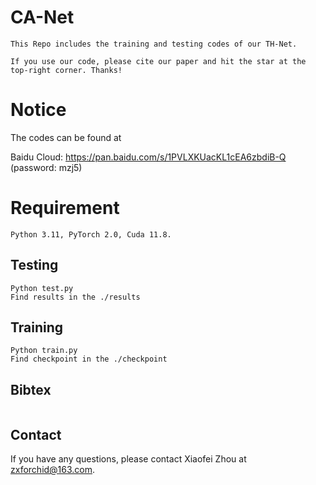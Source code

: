 # CA-Net
```
This Repo includes the training and testing codes of our TH-Net.

If you use our code, please cite our paper and hit the star at the top-right corner. Thanks!
```
# Notice

The codes can be found at 

Baidu Cloud: https://pan.baidu.com/s/1PVLXKUacKL1cEA6zbdiB-Q (password: mzj5)



# Requirement
```
Python 3.11, PyTorch 2.0, Cuda 11.8.
```

## Testing
```
Python test.py
Find results in the ./results

```
## Training
```
Python train.py
Find checkpoint in the ./checkpoint

```

## Bibtex

```
```
## Contact
If you have any questions, please contact Xiaofei Zhou at zxforchid@163.com.